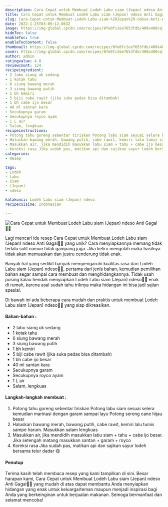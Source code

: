 ```yaml
---
description: Cara Cepat untuk Membuat Lodeh Labu siam (Jepan) ndeso Anti Gagal"
title: Cara Cepat untuk Membuat Lodeh Labu siam (Jepan) ndeso Anti Gagal
slug: Cara-Cepat-untuk-Membuat-Lodeh-Labu-siam-%28Jepan%29-ndeso-Anti-Gagal
date: 2022-1-25T03:09:12.063Z
image: https://img-global.cpcdn.com/recipes/0fe0fc2ee7653fdb/400x400cq70/photo.jpg
hideToc: false
enableToc: true
enableTocContent: false
thumbnail: https://img-global.cpcdn.com/recipes/0fe0fc2ee7653fdb/400x400cq70/photo.jpg
cover: https://img-global.cpcdn.com/recipes/0fe0fc2ee7653fdb/400x400cq70/photo.jpg
author: admin
ratingvalue: 4.8
reviewcount: 124
recipeingredient:
- 2 labu siang uk sedang
- 1 kotak tahu
- 6 siung bawang merah
- 3 siung bawang putih
- 1 bh kemiri
- 5 biji cabe rawit (jika suka pedas bisa ditambah)
- 1 bh cabe ijo besar
- 40 ml santan kara
- Secukupnya garam
- Secukupnya royco ayam
- 1 L air
- Salam, lengkuas
recipeinstructions:
- Potong tahu goreng sebentar tiriskan Potong labu siam sesuai selera kemudian marinasi dengan garam sampai layu Potong serong cane hijau besar
- Haluskan bawang merah, bawang putih, cabe rawit, kemiri lalu tumis sampe harum. Masukkan salam lengkuas
- Masukkan air, jika mendidih masukkan labu siam + tahu + cabe ijo besar. Jika setengah matang masukkan santan + garam + royco
- Koreksi rasa Jika sudah pas, matikan api dan sajikan sayur lodeh bersama telur dadar 😋
categories:
- Resep

tags:
- Lodeh
- Labu
- siam
- (Jepan)
- ndeso

katakunci: Lodeh Labu siam (Jepan) ndeso
recipecuisine: Indonesian

---
```


![Cara Cepat untuk Membuat Lodeh Labu siam (Jepan) ndeso Anti Gagal👩‍🍳](https://img-global.cpcdn.com/recipes/0fe0fc2ee7653fdb/400x400cq70/photo.jpg)

Lagi mencari ide resep Cara Cepat untuk Membuat Lodeh Labu siam (Jepan) ndeso Anti Gagal👩‍🍳 yang unik? Cara menyiapkannya memang tidak terlalu sulit namun tidak gampang juga. Jika keliru mengolah maka hasilnya tidak akan memuaskan dan justru cenderung tidak enak.

Banyak hal yang sedikit banyak mempengaruhi kualitas rasa dari Lodeh Labu siam (Jepan) ndeso👩‍🍳, pertama dari jenis bahan, kemudian pemilihan bahan segar sampai cara membuat dan menghidangkannya. Tidak usah pusing kalau hendak menyiapkan Lodeh Labu siam (Jepan) ndeso👩‍🍳 enak di rumah, karena asal sudah tahu triknya maka hidangan ini bisa jadi sajian spesial.

Di bawah ini ada beberapa cara mudah dan praktis untuk membuat Lodeh Labu siam (Jepan) ndeso👩‍🍳 yang siap dikreasikan.

<!--inarticleads1-->

#### Bahan-bahan :

- 2 labu siang uk sedang
- 1 kotak tahu
- 6 siung bawang merah
- 3 siung bawang putih
- 1 bh kemiri
- 5 biji cabe rawit (jika suka pedas bisa ditambah)
- 1 bh cabe ijo besar
- 40 ml santan kara
- Secukupnya garam
- Secukupnya royco ayam
- 1 L air
- Salam, lengkuas

<!--inarticleads2-->

#### Langkah-langkah membuat :

1. Potong tahu goreng sebentar tiriskan Potong labu siam sesuai selera kemudian marinasi dengan garam sampai layu Potong serong cane hijau besar
1. Haluskan bawang merah, bawang putih, cabe rawit, kemiri lalu tumis sampe harum. Masukkan salam lengkuas
1. Masukkan air, jika mendidih masukkan labu siam + tahu + cabe ijo besar. Jika setengah matang masukkan santan + garam + royco
1. Koreksi rasa Jika sudah pas, matikan api dan sajikan sayur lodeh bersama telur dadar 😋

#### Penutup

Terima kasih telah membaca resep yang kami tampilkan di sini. Besar harapan kami, Cara Cepat untuk Membuat Lodeh Labu siam (Jepan) ndeso Anti Gagal👩‍🍳 yang mudah di atas dapat membantu Anda menyiapkan hidangan yang enak untuk keluarga/teman maupun menjadi inspirasi bagi Anda yang berkeinginan untuk berjualan makanan. Semoga bermanfaat dan selamat mencoba!